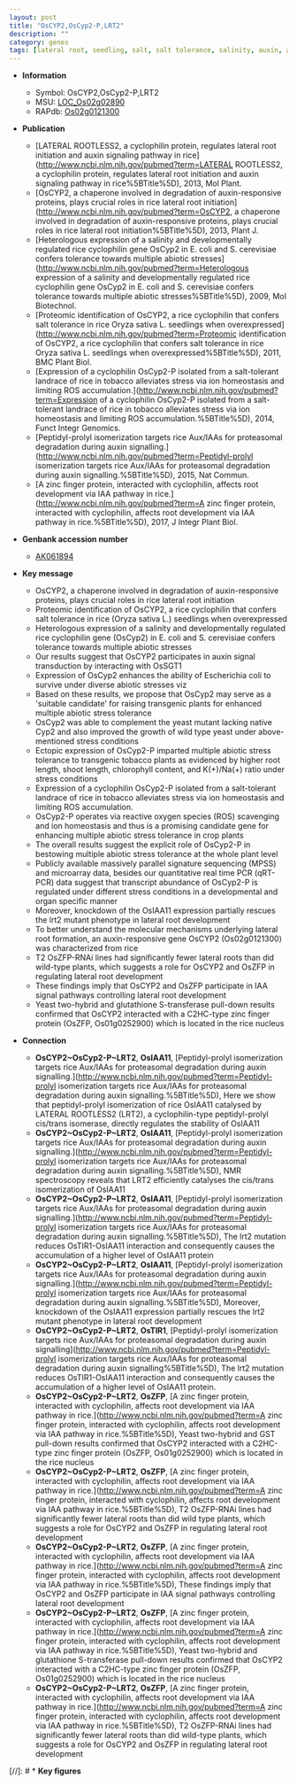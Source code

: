 ```yaml
---
layout: post
title: "OsCYP2,OsCyp2-P,LRT2"
description: ""
category: genes
tags: [lateral root, seedling, salt, salt tolerance, salinity, auxin, abiotic stress, growth, root, shoot, homeostasis, tolerance, stress, development, root development, iaa, zinc, R protein, nucleus, IAA]
---
```


* **Information**  
    + Symbol: OsCYP2,OsCyp2-P,LRT2  
    + MSU: [LOC_Os02g02890](http://rice.plantbiology.msu.edu/cgi-bin/ORF_infopage.cgi?orf=LOC_Os02g02890)  
    + RAPdb: [Os02g0121300](http://rapdb.dna.affrc.go.jp/viewer/gbrowse_details/irgsp1?name=Os02g0121300)  

* **Publication**  
    + [LATERAL ROOTLESS2, a cyclophilin protein, regulates lateral root initiation and auxin signaling pathway in rice](http://www.ncbi.nlm.nih.gov/pubmed?term=LATERAL ROOTLESS2, a cyclophilin protein, regulates lateral root initiation and auxin signaling pathway in rice%5BTitle%5D), 2013, Mol Plant.
    + [OsCYP2, a chaperone involved in degradation of auxin-responsive proteins, plays crucial roles in rice lateral root initiation](http://www.ncbi.nlm.nih.gov/pubmed?term=OsCYP2, a chaperone involved in degradation of auxin-responsive proteins, plays crucial roles in rice lateral root initiation%5BTitle%5D), 2013, Plant J.
    + [Heterologous expression of a salinity and developmentally regulated rice cyclophilin gene OsCyp2 in E. coli and S. cerevisiae confers tolerance towards multiple abiotic stresses](http://www.ncbi.nlm.nih.gov/pubmed?term=Heterologous expression of a salinity and developmentally regulated rice cyclophilin gene OsCyp2 in E. coli and S. cerevisiae confers tolerance towards multiple abiotic stresses%5BTitle%5D), 2009, Mol Biotechnol.
    + [Proteomic identification of OsCYP2, a rice cyclophilin that confers salt tolerance in rice Oryza sativa L. seedlings when overexpressed](http://www.ncbi.nlm.nih.gov/pubmed?term=Proteomic identification of OsCYP2, a rice cyclophilin that confers salt tolerance in rice Oryza sativa L. seedlings when overexpressed%5BTitle%5D), 2011, BMC Plant Biol.
    + [Expression of a cyclophilin OsCyp2-P isolated from a salt-tolerant landrace of rice in tobacco alleviates stress via ion homeostasis and limiting ROS accumulation.](http://www.ncbi.nlm.nih.gov/pubmed?term=Expression of a cyclophilin OsCyp2-P isolated from a salt-tolerant landrace of rice in tobacco alleviates stress via ion homeostasis and limiting ROS accumulation.%5BTitle%5D), 2014, Funct Integr Genomics.
    + [Peptidyl-prolyl isomerization targets rice Aux/IAAs for proteasomal degradation during auxin signalling.](http://www.ncbi.nlm.nih.gov/pubmed?term=Peptidyl-prolyl isomerization targets rice Aux/IAAs for proteasomal degradation during auxin signalling.%5BTitle%5D), 2015, Nat Commun.
    + [A zinc finger protein, interacted with cyclophilin, affects root development via IAA pathway in rice.](http://www.ncbi.nlm.nih.gov/pubmed?term=A zinc finger protein, interacted with cyclophilin, affects root development via IAA pathway in rice.%5BTitle%5D), 2017, J Integr Plant Biol.

* **Genbank accession number**  
    + [AK061894](http://www.ncbi.nlm.nih.gov/nuccore/AK061894)

* **Key message**  
    + OsCYP2, a chaperone involved in degradation of auxin-responsive proteins, plays crucial roles in rice lateral root initiation
    + Proteomic identification of OsCYP2, a rice cyclophilin that confers salt tolerance in rice (Oryza sativa L.) seedlings when overexpressed
    + Heterologous expression of a salinity and developmentally regulated rice cyclophilin gene (OsCyp2) in E. coli and S. cerevisiae confers tolerance towards multiple abiotic stresses
    + Our results suggest that OsCYP2 participates in auxin signal transduction by interacting with OsSGT1
    + Expression of OsCyp2 enhances the ability of Escherichia coli to survive under diverse abiotic stresses viz
    + Based on these results, we propose that OsCyp2 may serve as a 'suitable candidate' for raising transgenic plants for enhanced multiple abiotic stress tolerance
    + OsCyp2 was able to complement the yeast mutant lacking native Cyp2 and also improved the growth of wild type yeast under above-mentioned stress conditions
    + Ectopic expression of OsCyp2-P imparted multiple abiotic stress tolerance to transgenic tobacco plants as evidenced by higher root length, shoot length, chlorophyll content, and K(+)/Na(+) ratio under stress conditions
    + Expression of a cyclophilin OsCyp2-P isolated from a salt-tolerant landrace of rice in tobacco alleviates stress via ion homeostasis and limiting ROS accumulation.
    + OsCyp2-P operates via reactive oxygen species (ROS) scavenging and ion homeostasis and thus is a promising candidate gene for enhancing multiple abiotic stress tolerance in crop plants
    + The overall results suggest the explicit role of OsCyp2-P in bestowing multiple abiotic stress tolerance at the whole plant level
    + Publicly available massively parallel signature sequencing (MPSS) and microarray data, besides our quantitative real time PCR (qRT-PCR) data suggest that transcript abundance of OsCyp2-P is regulated under different stress conditions in a developmental and organ specific manner
    + Moreover, knockdown of the OsIAA11 expression partially rescues the lrt2 mutant phenotype in lateral root development
    + To better understand the molecular mechanisms underlying lateral root formation, an auxin-responsive gene OsCYP2 (Os02g0121300) was characterized from rice
    + T2 OsZFP-RNAi lines had significantly fewer lateral roots than did wild-type plants, which suggests a role for OsCYP2 and OsZFP in regulating lateral root development
    + These findings imply that OsCYP2 and OsZFP participate in IAA signal pathways controlling lateral root development
    + Yeast two-hybrid and glutathione S-transferase pull-down results confirmed that OsCYP2 interacted with a C2HC-type zinc finger protein (OsZFP, Os01g0252900) which is located in the rice nucleus

* **Connection**  
    + __OsCYP2~OsCyp2-P~LRT2__, __OsIAA11__, [Peptidyl-prolyl isomerization targets rice Aux/IAAs for proteasomal degradation during auxin signalling.](http://www.ncbi.nlm.nih.gov/pubmed?term=Peptidyl-prolyl isomerization targets rice Aux/IAAs for proteasomal degradation during auxin signalling.%5BTitle%5D), Here we show that peptidyl-prolyl isomerization of rice OsIAA11 catalysed by LATERAL ROOTLESS2 (LRT2), a cyclophilin-type peptidyl-prolyl cis/trans isomerase, directly regulates the stability of OsIAA11
    + __OsCYP2~OsCyp2-P~LRT2__, __OsIAA11__, [Peptidyl-prolyl isomerization targets rice Aux/IAAs for proteasomal degradation during auxin signalling.](http://www.ncbi.nlm.nih.gov/pubmed?term=Peptidyl-prolyl isomerization targets rice Aux/IAAs for proteasomal degradation during auxin signalling.%5BTitle%5D), NMR spectroscopy reveals that LRT2 efficiently catalyses the cis/trans isomerization of OsIAA11
    + __OsCYP2~OsCyp2-P~LRT2__, __OsIAA11__, [Peptidyl-prolyl isomerization targets rice Aux/IAAs for proteasomal degradation during auxin signalling.](http://www.ncbi.nlm.nih.gov/pubmed?term=Peptidyl-prolyl isomerization targets rice Aux/IAAs for proteasomal degradation during auxin signalling.%5BTitle%5D), The lrt2 mutation reduces OsTIR1-OsIAA11 interaction and consequently causes the accumulation of a higher level of OsIAA11 protein
    + __OsCYP2~OsCyp2-P~LRT2__, __OsIAA11__, [Peptidyl-prolyl isomerization targets rice Aux/IAAs for proteasomal degradation during auxin signalling.](http://www.ncbi.nlm.nih.gov/pubmed?term=Peptidyl-prolyl isomerization targets rice Aux/IAAs for proteasomal degradation during auxin signalling.%5BTitle%5D), Moreover, knockdown of the OsIAA11 expression partially rescues the lrt2 mutant phenotype in lateral root development
    + __OsCYP2~OsCyp2-P~LRT2__, __OsTIR1__, [Peptidyl-prolyl isomerization targets rice Aux/IAAs for proteasomal degradation during auxin signalling](http://www.ncbi.nlm.nih.gov/pubmed?term=Peptidyl-prolyl isomerization targets rice Aux/IAAs for proteasomal degradation during auxin signalling%5BTitle%5D), The lrt2 mutation reduces OsTIR1-OsIAA11 interaction and consequently causes the accumulation of a  higher level of OsIAA11 protein.
    + __OsCYP2~OsCyp2-P~LRT2__, __OsZFP__, [A zinc finger protein, interacted with cyclophilin, affects root development via IAA pathway in rice.](http://www.ncbi.nlm.nih.gov/pubmed?term=A zinc finger protein, interacted with cyclophilin, affects root development via IAA pathway in rice.%5BTitle%5D),  Yeast two-hybrid and GST pull-down results confirmed that OsCYP2 interacted with a C2HC-type zinc finger protein (OsZFP, Os01g0252900) which is located in the rice nucleus
    + __OsCYP2~OsCyp2-P~LRT2__, __OsZFP__, [A zinc finger protein, interacted with cyclophilin, affects root development via IAA pathway in rice.](http://www.ncbi.nlm.nih.gov/pubmed?term=A zinc finger protein, interacted with cyclophilin, affects root development via IAA pathway in rice.%5BTitle%5D),  T2 OsZFP-RNAi lines had significantly fewer lateral roots than did wild type plants, which suggests a role for OsCYP2 and OsZFP in regulating lateral root development
    + __OsCYP2~OsCyp2-P~LRT2__, __OsZFP__, [A zinc finger protein, interacted with cyclophilin, affects root development via IAA pathway in rice.](http://www.ncbi.nlm.nih.gov/pubmed?term=A zinc finger protein, interacted with cyclophilin, affects root development via IAA pathway in rice.%5BTitle%5D),  These findings imply that OsCYP2 and OsZFP participate in IAA signal pathways controlling lateral root development
    + __OsCYP2~OsCyp2-P~LRT2__, __OsZFP__, [A zinc finger protein, interacted with cyclophilin, affects root development via IAA pathway in rice.](http://www.ncbi.nlm.nih.gov/pubmed?term=A zinc finger protein, interacted with cyclophilin, affects root development via IAA pathway in rice.%5BTitle%5D),  Yeast two-hybrid and glutathione S-transferase pull-down results confirmed that OsCYP2 interacted with a C2HC-type zinc finger protein (OsZFP, Os01g0252900) which is located in the rice nucleus
    + __OsCYP2~OsCyp2-P~LRT2__, __OsZFP__, [A zinc finger protein, interacted with cyclophilin, affects root development via IAA pathway in rice.](http://www.ncbi.nlm.nih.gov/pubmed?term=A zinc finger protein, interacted with cyclophilin, affects root development via IAA pathway in rice.%5BTitle%5D),  T2 OsZFP-RNAi lines had significantly fewer lateral roots than did wild-type plants, which suggests a role for OsCYP2 and OsZFP in regulating lateral root development

[//]: # * **Key figures**  


